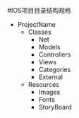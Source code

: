#IOS项目目录结构规格
- ProjectName
	- Classes
		- Net
		- Models
		- Controllers
		- Views
		- Categories
		- External
	- Resources
		- Images
		- Fonts
		- StoryBoard